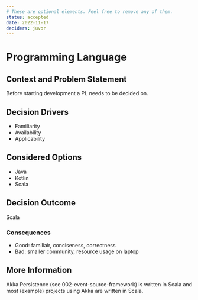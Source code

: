 ```yaml
---
# These are optional elements. Feel free to remove any of them.
status: accepted
date: 2022-11-17
deciders: juvor
---
```

# Programming Language

## Context and Problem Statement

Before starting development a PL needs to be decided on.

## Decision Drivers

* Familiarity
* Availability
* Applicability

## Considered Options

* Java
* Kotlin
* Scala

## Decision Outcome

Scala

<!-- This is an optional element. Feel free to remove. -->
### Consequences

* Good: familiair, conciseness, correctness
* Bad: smaller community, resource usage on laptop

## More Information

Akka Persistence (see 002-event-source-framework) is written in Scala and most (example) projects using Akka
are written in Scala.
